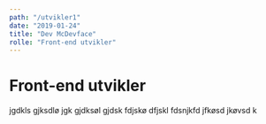 ```yaml
---
path: "/utvikler1"
date: "2019-01-24"
title: "Dev McDevface"
rolle: "Front-end utvikler"
---
```


# Front-end utvikler

jgdkls gjksdlø jgk gjdksøl gjdsk fdjskø dfjskl fdsnjkfd jfkøsd jkøvsd k

